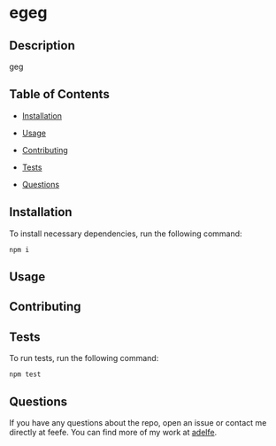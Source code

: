 # egeg

## Description

geg

## Table of Contents 

* [Installation](#installation)

* [Usage](#usage)

* [Contributing](#contributing)

* [Tests](#tests)

* [Questions](#questions)

## Installation

To install necessary dependencies, run the following command:

```
npm i
```

## Usage



  
## Contributing



## Tests

To run tests, run the following command:

```
npm test
```

## Questions

If you have any questions about the repo, open an issue or contact me directly at feefe. You can find more of my work at [adelfe](https://github.com/adelfe/).

